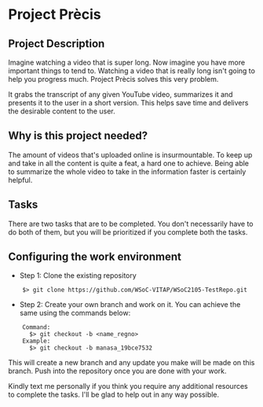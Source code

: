 # Project Prècis

## Project Description 

Imagine watching a video that is super long. Now imagine you have more important things to tend to. Watching a video that is really long isn't going to help you progress much. Project Prècis solves this very problem. 

It grabs the transcript of any given YouTube video, summarizes it and presents it to the user in a short version. This helps save time and delivers the desirable content to the user. 

## Why is this project needed? 

The amount of videos that's uploaded online is insurmountable. To keep up and take in all the content is quite a feat, a hard one to achieve. Being able to summarize the whole video to take in the information faster is certainly helpful. 

## Tasks

There are two tasks that are to be completed. You don't necessarily have to do both of them, but you will be prioritized if you complete both the tasks. 

## Configuring the work environment 

- Step 1:
Clone the existing repository 
```shell
    $> git clone https://github.com/WSoC-VITAP/WSoC2105-TestRepo.git 
```

- Step 2: 
Create your own branch and work on it. You can achieve the same using the commands below:

```shell
    Command:
      $> git checkout -b <name_regno>
    Example:
      $> git checkout -b manasa_19bce7532
``` 

This will create a new branch and any update you make will be made on this branch. 
Push into the repository once you are done with your work. 

Kindly text me personally if you think you require any additional resources to complete the tasks. I'll be glad to help out in any way possible. 